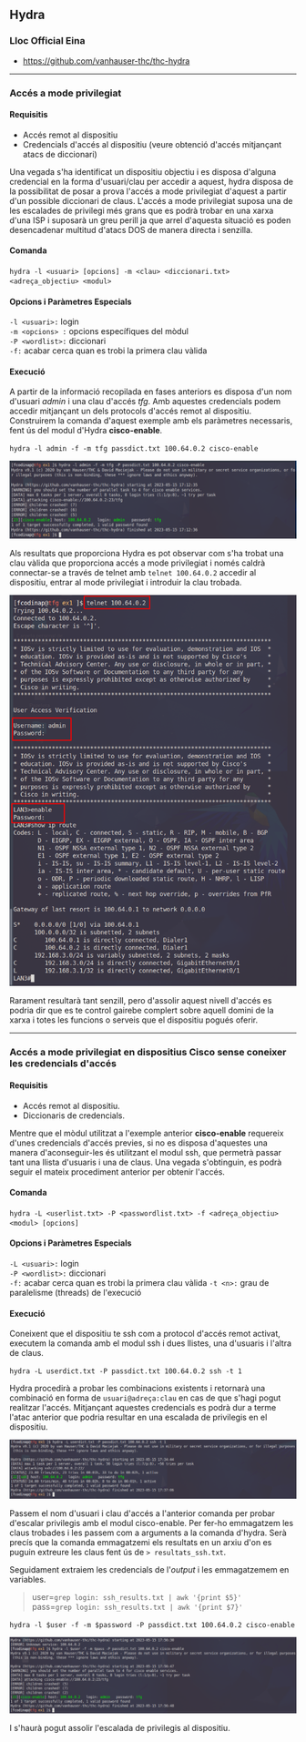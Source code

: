 ## Hydra
### Lloc Official Eina
- https://github.com/vanhauser-thc/thc-hydra

--- 

### Accés a mode privilegiat 

#### Requisitis  
- Accés remot al dispositiu  
- Credencials d'accés al dispositiu (veure obtenció d'accés mitjançant atacs de diccionari)  

Una vegada s'ha identificat un dispositiu objectiu i es disposa d'alguna credencial en la forma d'usuari/clau per accedir
a aquest, hydra disposa de la possibilitat de posar a prova l'accés a mode privilegiat d'aquest a partir d'un possible
diccionari de claus. L'accés a mode privilegiat suposa una de les escalades de privilegi més grans que es podrà trobar en
una xarxa d'una ISP i suposarà un greu perill ja que arrel d'aquesta situació es poden desencadenar multitud d'atacs DOS
de manera directa i senzilla.

#### Comanda  
`hydra -l <usuari> [opcions] -m <clau> <diccionari.txt> <adreça_objectiu> <modul>`

#### Opcions i Paràmetres Especials  
`-l <usuari>:` login  
`-m <opcions> :` opcions específiques del mòdul  
`-P <wordlist>:` diccionari  
`-f:`  acabar cerca quan es trobi la primera clau vàlida

#### Execució  
A partir de la informació recopilada en fases anteriors es disposa d'un nom d'usuari *admin* i una clau d'accés *tfg*. 
Amb aquestes credencials podem accedir mitjançant un dels protocols d'accés remot al dispositiu. Construirem la comanda
d'aquest exemple amb els paràmetres necessaris, fent ús del modul d'Hydra **cisco-enable**.

`hydra -l admin -f -m tfg passdict.txt 100.64.0.2 cisco-enable`

![img_1.png](img_1.png)

Als resultats que proporciona Hydra es pot observar com s'ha trobat una clau vàlida que proporciona accés a mode privilegiat
i només caldrà connectar-se a través de telnet amb `telnet 100.64.0.2` accedir al dispositiu, entrar al mode privilegiat 
i introduir la clau trobada.

![img.png](img.png)

Rarament resultarà tant senzill, pero d'assolir aquest nivell d'accés es podria dir que es te control gairebe complert 
sobre aquell domini de la xarxa i totes les funcions o serveis que el dispositiu pogués oferir.

---  

### Accés a mode privilegiat en dispositius Cisco sense coneixer les credencials d'accés

#### Requisitis  
- Accés remot al dispositiu.   
- Diccionaris de credencials.  

Mentre que el mòdul utilitzat a l'exemple anterior **cisco-enable** requereix d'unes credencials d'accés previes, si no es
disposa d'aquestes una manera d'aconseguir-les és utilitzant el modul ssh, que permetrà passar tant una llista d'usuaris
i una de claus. Una vegada s'obtinguin, es podrà seguir el mateix procediment anterior per obtenir l'accés.

#### Comanda  
`hydra -L <userlist.txt> -P <passwordlist.txt> -f <adreça_objectiu> <modul> [opcions]`

#### Opcions i Paràmetres Especials  
`-L <usuari>:` login   
`-P <wordlist>:` diccionari  
`-f:`  acabar cerca quan es trobi la primera clau vàlida
`-t <n>:` grau de paralelisme (threads) de l'execució

#### Execució 

Coneixent que el dispositiu te ssh com a protocol d'accés remot activat, executem la comanda amb el modul ssh i dues
llistes, una d'usuaris i l'altra de claus.

`hydra -L userdict.txt -P passdict.txt 100.64.0.2 ssh -t 1`

Hydra procedirà a probar les combinacions existents i retornarà una combinació en forma de `usuari@adreça:clau` en cas de 
que s'hagi pogut realitzar l'accés. Mitjançant aquestes credencials es podrà dur a terme l'atac anterior que podria 
resultar en una escalada de privilegis en el dispositiu.

![img_2.png](img_2.png)

Passem el nom d'usuari i clau d'accés a l'anterior comanda per probar d'escalar privilegis amb el modul cisco-enable.
Per fer-ho emmagatzem les claus trobades i les passem com a arguments a la comanda d'hydra. Serà precís que la comanda
emmagatzemi els resultats en un arxiu d'on es puguin extreure les claus fent ús de `> resultats_ssh.txt`.

Seguidament extraiem les credencials de l'*output* i les emmagatzemem en variables.

>user=`grep login: ssh_results.txt | awk '{print $5}'`  
>pass=`grep login: ssh_results.txt | awk '{print $7}'`

`hydra -l $user -f -m $password -P passdict.txt 100.64.0.2 cisco-enable`

![img_3.png](img_3.png)

I s'haurà pogut assolir l'escalada de privilegis al dispositiu.



